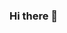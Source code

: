 ### Hi there 👋

<!--
**easyrun32/easyrun32** is a ✨ _special_ ✨ repository because its `README.md` (this file) appears on your GitHub profile.

![gif](https://developers.giphy.com/branch/master/static/api-c99e353f761d318322c853c03ebcf21b.gif)
-->
